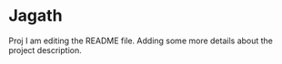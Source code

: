 # Jagath
Proj
I am editing the README file. Adding some more details about the project description.
